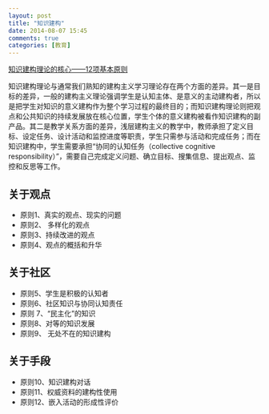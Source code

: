 ```yaml
---
layout: post
title: "知识建构"
date: 2014-08-07 15:45
comments: true
categories: [教育]
---
```


[知识建构理论的核心——12项基本原则](http://blog.sina.com.cn/s/blog_62881fbe0100qn5l.html)

知识建构理论与通常我们熟知的建构主义学习理论存在两个方面的差异。其一是目标的差异，一般的建构主义理论强调学生是认知主体、是意义的主动建构者，所以是把学生对知识的意义建构作为整个学习过程的最终目的；而知识建构理论则把观点和公共知识的持续发展放在核心位置，学生个体的意义建构被看作知识建构的副产品。其二是教学关系方面的差异，浅层建构主义的教学中，教师承担了定义目标、设定任务、设计活动和监控进度等职责，学生只需参与活动和完成任务；而在知识建构中，学生需要承担“协同的认知任务（collective cognitive responsibility）”，需要自己完成定义问题、确立目标、搜集信息、提出观点、监控和反思等工作。

关于观点
---

- 原则1、真实的观点、现实的问题
- 原则2、 多样化的观点
- 原则3、持续改进的观点
- 原则4、观点的概括和升华

关于社区
---

- 原则5、学生是积极的认知者
- 原则6、社区知识与协同认知责任
- 原则 7、“民主化”的知识
- 原则8、对等的知识发展
- 原则9、 无处不在的知识建构

关于手段
---

- 原则10、知识建构对话
- 原则11、权威资料的建构性使用
- 原则12、嵌入活动的形成性评价